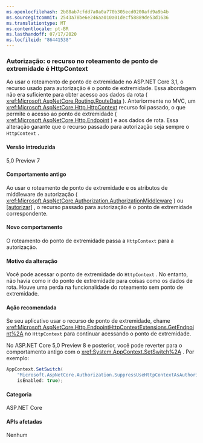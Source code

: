 ```yaml
---
ms.openlocfilehash: 2b88ab7cfdd7a0a0a770b305ecd0200afd9a9b4b
ms.sourcegitcommit: 2543a78be6e246aa010a01decf58889de53d1636
ms.translationtype: MT
ms.contentlocale: pt-BR
ms.lasthandoff: 07/17/2020
ms.locfileid: "86441538"
---
```

### <a name="authorization-resource-in-endpoint-routing-is-httpcontext"></a>Autorização: o recurso no roteamento de ponto de extremidade é HttpContext

Ao usar o roteamento de ponto de extremidade no ASP.NET Core 3,1, o recurso usado para autorização é o ponto de extremidade. Essa abordagem não era suficiente para obter acesso aos dados da rota ( <xref:Microsoft.AspNetCore.Routing.RouteData> ). Anteriormente no MVC, um <xref:Microsoft.AspNetCore.Http.HttpContext> recurso foi passado, o que permite o acesso ao ponto de extremidade ( <xref:Microsoft.AspNetCore.Http.Endpoint> ) e aos dados de rota. Essa alteração garante que o recurso passado para autorização seja sempre o `HttpContext` .

#### <a name="version-introduced"></a>Versão introduzida

5,0 Preview 7

#### <a name="old-behavior"></a>Comportamento antigo

Ao usar o roteamento de ponto de extremidade e os atributos de middleware de autorização ( <xref:Microsoft.AspNetCore.Authorization.AuthorizationMiddleware> ) ou [[autorizar]](xref:Microsoft.AspNetCore.Authorization.AuthorizeAttribute) , o recurso passado para autorização é o ponto de extremidade correspondente.

#### <a name="new-behavior"></a>Novo comportamento

O roteamento do ponto de extremidade passa a `HttpContext` para a autorização.

#### <a name="reason-for-change"></a>Motivo da alteração

Você pode acessar o ponto de extremidade do `HttpContext` . No entanto, não havia como ir do ponto de extremidade para coisas como os dados de rota. Houve uma perda na funcionalidade do roteamento sem ponto de extremidade.

#### <a name="recommended-action"></a>Ação recomendada

Se seu aplicativo usar o recurso de ponto de extremidade, chame <xref:Microsoft.AspNetCore.Http.EndpointHttpContextExtensions.GetEndpoint%2A> no `HttpContext` para continuar acessando o ponto de extremidade.

No ASP.NET Core 5,0 Preview 8 e posterior, você pode reverter para o comportamento antigo com o <xref:System.AppContext.SetSwitch%2A> . Por exemplo:

```csharp
AppContext.SetSwitch(
    "Microsoft.AspNetCore.Authorization.SuppressUseHttpContextAsAuthorizationResource",
    isEnabled: true);
```

#### <a name="category"></a>Categoria

ASP.NET Core

#### <a name="affected-apis"></a>APIs afetadas

Nenhum

<!--

#### Affected APIs

Not detectable via API analysis

-->
